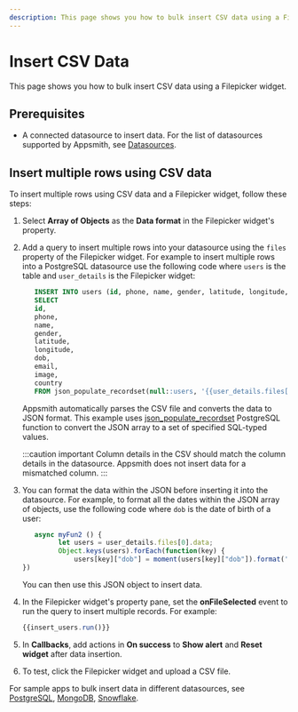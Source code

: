 ```yaml
---
description: This page shows you how to bulk insert CSV data using a Filepicker widget.
---
```


# Insert CSV Data

This page shows you how to bulk insert CSV data using a Filepicker widget.

## Prerequisites

* A connected datasource to insert data. For the list of datasources supported by Appsmith, see [Datasources](/connect-data/reference).

## Insert multiple rows using CSV data
To insert multiple rows using CSV data and a Filepicker widget, follow these steps:
1. Select **Array of Objects** as the **Data format** in the Filepicker widget's property.
2. Add a query to insert multiple rows into your datasource using the `files` property of the Filepicker widget. For example to insert multiple rows into a PostgreSQL datasource use the following code where `users` is the table and `user_details` is the Filepicker widget:
   ```sql
      INSERT INTO users (id, phone, name, gender, latitude, longitude, dob, email, image, country)
      SELECT
      id,
      phone, 
      name,
      gender, 
      latitude, 
      longitude,
      dob, 
      email, 
      image, 
      country
      FROM json_populate_recordset(null::users, '{{user_details.files[0].data}}');
   ```
   Appsmith automatically parses the CSV file and converts the data to JSON format. This example uses [json_populate_recordset](https://www.postgresql.org/docs/current/functions-json.html) PostgreSQL function to convert the JSON array to a set of specified SQL-typed values.
   
   :::caution important
   Column details in the CSV should match the column details in the datasource. Appsmith does not insert data for a mismatched column.
   :::

  3. You can format the data within the JSON before inserting it into the datasource. For example, to format all the dates within the JSON array of objects, use the following code where `dob` is the date of birth of a user:
     
     ```jsx
     	async myFun2 () {
		      let users = user_details.files[0].data;
		      Object.keys(users).forEach(function(key) {
			      users[key]["dob"] = moment(users[key]["dob"]).format('MMMM DD YYYY, h:mm:ss a');		
     })
     ```
     You can then use this JSON object to insert data.
  4. In the Filepicker widget's property pane, set the **onFileSelected** event to run the query to insert multiple records. For example:
     
     ```jsx
     {{insert_users.run()}}
     ```
  5. In **Callbacks**, add actions in **On success** to **Show alert** and **Reset widget** after data insertion.
  6. To test, click the Filepicker widget and upload a CSV file.
     
For sample apps to bulk insert data in different datasources, see [PostgreSQL](/learning-and-resources/sample-apps?current-sample-app-type=datasources#postgresql), [MongoDB](/learning-and-resources/sample-apps?current-sample-app-type=datasources#mongodb), [Snowflake](/learning-and-resources/sample-apps?current-sample-app-type=datasources#snowflake).




